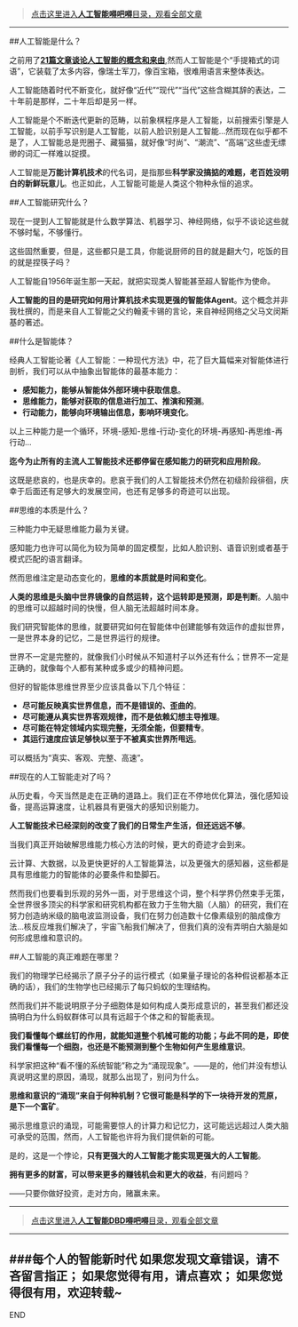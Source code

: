 >[点击这里进入**人工智能嘚吧嘚**目录，观看全部文章](https://www.jianshu.com/p/ff37dbc75edb)
---

##人工智能是什么？

之前用了[**21篇文章谈论人工智能的概念和来由**](https://www.jianshu.com/p/59aeb2555d50),然而人工智能是个“手提箱式的词语”，它装载了太多内容，像瑞士军刀，像百宝箱，很难用语言来整体表达。

人工智能随着时代不断变化，就好像“近代”“现代”“当代”这些含糊其辞的表达，二十年前是那样，二十年后却是另一样。

人工智能是个不断迭代更新的范畴，以前象棋程序是人工智能，以前搜索引擎是人工智能，以前手写识别是人工智能，以前人脸识别是人工智能...然而现在似乎都不是了，人工智能总是兜圈子、藏猫猫，就好像“时尚”、“潮流”、“高端”这些虚无缥缈的词汇一样难以捉摸。

人工智能是**万能计算机技术**的代名词，是指那些**科学家没搞掂的难题，老百姓没明白的新鲜玩意儿**。也正如此，人工智能可能是人类这个物种永恒的追求。

##人工智能研究什么？

现在一提到人工智能就是什么数学算法、机器学习、神经网络，似乎不谈论这些就不够时髦，不够懂行。

这些固然重要，但是，这些都只是工具，你能说厨师的目的就是翻大勺，吃饭的目的就是捏筷子吗？

人工智能自1956年诞生那一天起，就把实现类人智能甚至超人智能作为使命。

**人工智能的目的是研究如何用计算机技术实现更强的智能体Agent**。这个概念并非我杜撰的，而是来自人工智能之父约翰麦卡锡的言论，来自神经网络之父马文闵斯基的著述。

##什么是智能体？

经典人工智能论著《人工智能：一种现代方法》中，花了巨大篇幅来对智能体进行剖析，我们可以从中抽象出智能体的最基本能力：
- **感知能力，能够从智能体外部环境中获取信息**。
- **思维能力，能够对获取的信息进行加工、推演和预测**。
- **行动能力，能够向环境输出信息，影响环境变化**。

以上三种能力是一个循环，环境-感知-思维-行动-变化的环境-再感知-再思维-再行动...

**迄今为止所有的主流人工智能技术还都停留在感知能力的研究和应用阶段**。

这既是悲哀的，也是庆幸的。悲哀于我们的人工智能技术仍然在初级阶段徘徊，庆幸于后面还有足够大的发展空间，也还有足够多的奇迹可以出现。

##思维的本质是什么？

三种能力中无疑思维能力最为关键。

感知能力也许可以简化为较为简单的固定模型，比如人脸识别、语音识别或者基于模式匹配的语言翻译。

然而思维注定是动态变化的，**思维的本质就是时间和变化**。

**人类的思维是头脑中世界镜像的自然运转，这个运转即是预测，即是判断**。人脑中的思维可以超越时间的快慢，但人脑无法超越时间本身。

我们研究智能体的思维，就要研究如何在智能体中创建能够有效运作的虚拟世界，一是世界本身的记忆，二是世界运行的规律。

世界不一定是完整的，就像我们小时候从不知道村子以外还有什么；世界不一定是正确的，就像每个人都有某种或多或少的精神问题。

但好的智能体思维世界至少应该具备以下几个特征：
- **尽可能反映真实世界信息，而不是错误的、歪曲的**。
- **尽可能遵从真实世界客观规律，而不是依赖幻想主导推理**。
- **尽可能在特定领域内实现完整，无须全能，但要精专**。
- **其运行速度应该足够快以至于不被真实世界所甩远**。

可以概括为“真实、客观、完整、高速”。

##现在的人工智能走对了吗？

从历史看，今天当然是走在正确的道路上。我们正在不停地优化算法，强化感知设备，提高运算速度，让机器具有更强大的感知识别能力。

**人工智能技术已经深刻的改变了我们的日常生产生活，但还远远不够**。

当我们真正开始破解思维能力核心方法的时候，更大的奇迹才会到来。

云计算、大数据，以及更快更好的人工智能算法，以及更强大的感知器，这些都是具有思维能力的智能体的必要条件和垫脚石。

然而我们也要看到乐观的另外一面，对于思维这个词，整个科学界仍然束手无策，全世界很多顶尖的科学家和研究机构都在致力于生物大脑（人脑）的研究，我们在努力创造纳米级的脑电波监测设备，我们在努力创造数十亿像素级别的脑成像方法...核反应堆我们解决了，宇宙飞船我们解决了，但我们真的没有弄明白大脑是如何形成思维和意识的。

##人工智能的真正难题在哪里？

我们的物理学已经揭示了原子分子的运行模式（如果量子理论的各种假说都基本正确的话），我们的生物学也已经揭示了每只蚂蚁的生理结构。

然而我们并不能说明原子分子细胞体是如何构成人类形成意识的，甚至我们都还没搞明白为什么蚂蚁群体可以具有远超于个体之和的智能表现。

**我们看懂每个螺丝钉的作用，就能知道整个机械可能的功能；与此不同的是，即使我们看懂每一个细胞，也还是不能预测到整个生物如何产生思维意识**。

科学家把这种“看不懂的系统智能”称之为“涌现现象”。——是的，他们并没有想认真说明这里的原因，涌现，就那么出现了，别问为什么。

**思维和意识的“涌现”来自于何种机制？它很可能是科学的下一块待开发的荒原，是下一个富矿**。

揭示思维意识的涌现，可能需要惊人的计算力和记忆力，这可能远远超过人类大脑可承受的范围，然而，人工智能也许将为我们提供新的可能。

是的，这是一个悖论，**只有更强大的人工智能才能实现更强大的人工智能**。

**拥有更多的财富，可以带来更多的赚钱机会和更大的收益**，有问题吗？

——只要你做好投资，走对方向，赌赢未来。

---
>[点击这里进入**人工智能DBD嘚吧嘚**目录，观看全部文章](https://www.jianshu.com/p/ff37dbc75edb)
---
###每个人的智能新时代
如果您发现文章错误，请不吝留言指正；
如果您觉得有用，请点喜欢；
如果您觉得很有用，欢迎转载~
---
END